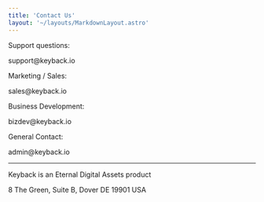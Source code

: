 ```yaml
---
title: 'Contact Us'
layout: '~/layouts/MarkdownLayout.astro'
---
```


Support questions:

<span class="text-yellow-200">support<!-- dsadasdgbasdasda -->@keyback.io</span>

Marketing / Sales:

<span class="text-yellow-200">sales<!-- dsadasd3asdasda -->@keyback.io</span>

Business Development:

<span class="text-yellow-200">bizdev<!-- dsadasdyasdasda -->@keyback.io</span>

General Contact:

<span class="text-yellow-200">admin<!-- dsad3asda -->@keyback.io</span>

---

Keyback is an Eternal Digital Assets product

8 The Green, Suite B, Dover DE 19901 USA
